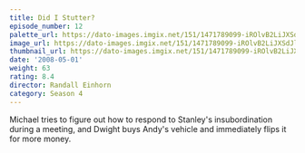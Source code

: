 ```yaml
---
title: Did I Stutter?
episode_number: 12
palette_url: https://dato-images.imgix.net/151/1471789099-iROlvB2LiJXSdJl54IytqO0fvYd.jpg?ixlib=rb-1.1.0&ch=DPR%2CWidth&auto=enhance&palette=json
image_url: https://dato-images.imgix.net/151/1471789099-iROlvB2LiJXSdJl54IytqO0fvYd.jpg?ixlib=rb-1.1.0&ch=DPR%2CWidth&auto=compress%2Cformat&w=500
thumbnail_url: https://dato-images.imgix.net/151/1471789099-iROlvB2LiJXSdJl54IytqO0fvYd.jpg?ixlib=rb-1.1.0&ch=DPR%2CWidth&auto=enhance&w=500&h=280&fit=crop&fm=jpg
date: '2008-05-01'
weight: 63
rating: 8.4
director: Randall Einhorn
category: Season 4
---
```


Michael tries to figure out how to respond to Stanley's insubordination during a meeting, and Dwight buys Andy's vehicle and immediately flips it for more money.